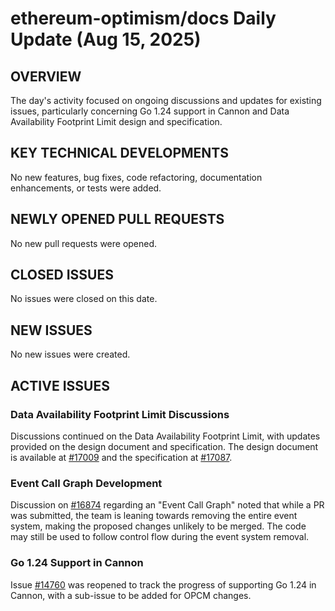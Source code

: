 # ethereum-optimism/docs Daily Update (Aug 15, 2025)
## OVERVIEW 
The day's activity focused on ongoing discussions and updates for existing issues, particularly concerning Go 1.24 support in Cannon and Data Availability Footprint Limit design and specification.

## KEY TECHNICAL DEVELOPMENTS
No new features, bug fixes, code refactoring, documentation enhancements, or tests were added.

## NEWLY OPENED PULL REQUESTS
No new pull requests were opened.

## CLOSED ISSUES
No issues were closed on this date.

## NEW ISSUES
No new issues were created.

## ACTIVE ISSUES
### Data Availability Footprint Limit Discussions
Discussions continued on the Data Availability Footprint Limit, with updates provided on the design document and specification. The design document is available at [#17009](https://github.com/ethereum-optimism/docs/issues/17009) and the specification at [#17087](https://github.com/ethereum-optimism/docs/issues/17087).

### Event Call Graph Development
Discussion on [#16874](https://github.com/ethereum-optimism/docs/issues/16874) regarding an "Event Call Graph" noted that while a PR was submitted, the team is leaning towards removing the entire event system, making the proposed changes unlikely to be merged. The code may still be used to follow control flow during the event system removal.

### Go 1.24 Support in Cannon
Issue [#14760](https://github.com/ethereum-optimism/docs/issues/14760) was reopened to track the progress of supporting Go 1.24 in Cannon, with a sub-issue to be added for OPCM changes.